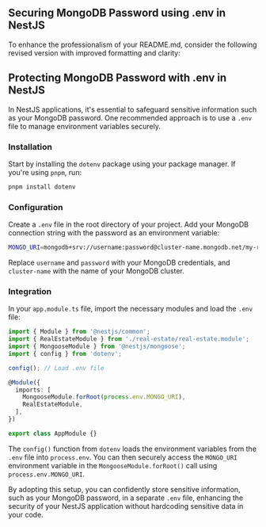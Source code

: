 ## Securing MongoDB Password using .env in NestJS

To enhance the professionalism of your README.md, consider the following revised version with improved formatting and clarity:

## Protecting MongoDB Password with .env in NestJS

In NestJS applications, it's essential to safeguard sensitive information such as your MongoDB password. One recommended approach is to use a `.env` file to manage environment variables securely.

### Installation

Start by installing the `dotenv` package using your package manager. If you're using `pnpm`, run:

```bash
pnpm install dotenv
```

### Configuration

Create a `.env` file in the root directory of your project. Add your MongoDB connection string with the password as an environment variable:

```bash
MONGO_URI=mongodb+srv://username:password@cluster-name.mongodb.net/my-real-estate-db?retryWrites=true&w=majority
```

Replace `username` and `password` with your MongoDB credentials, and `cluster-name` with the name of your MongoDB cluster.

### Integration

In your `app.module.ts` file, import the necessary modules and load the `.env` file:

```ts
import { Module } from '@nestjs/common';
import { RealEstateModule } from './real-estate/real-estate.module';
import { MongooseModule } from '@nestjs/mongoose';
import { config } from 'dotenv';

config(); // Load .env file

@Module({
  imports: [
    MongooseModule.forRoot(process.env.MONGO_URI),
    RealEstateModule,
  ],
})

export class AppModule {}
```

The `config()` function from `dotenv` loads the environment variables from the `.env` file into `process.env`. You can then securely access the `MONGO_URI` environment variable in the `MongooseModule.forRoot()` call using `process.env.MONGO_URI`.

By adopting this setup, you can confidently store sensitive information, such as your MongoDB password, in a separate `.env` file, enhancing the security of your NestJS application without hardcoding sensitive data in your code.
